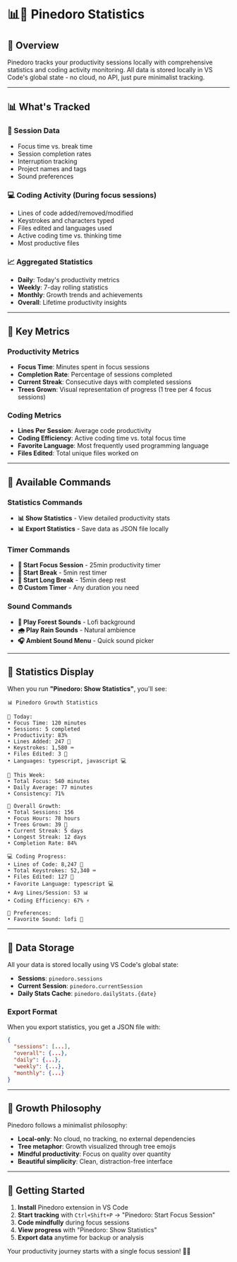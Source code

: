 # 📊🌲 **Pinedoro Statistics**

## 🎯 **Overview**

Pinedoro tracks your productivity sessions locally with comprehensive statistics and coding activity monitoring. All data is stored locally in VS Code's global state - no cloud, no API, just pure minimalist tracking.

---

## 📊 **What's Tracked**

### **🌱 Session Data**
- Focus time vs. break time
- Session completion rates
- Interruption tracking
- Project names and tags
- Sound preferences

### **💻 Coding Activity** (During focus sessions)
- Lines of code added/removed/modified
- Keystrokes and characters typed
- Files edited and languages used
- Active coding time vs. thinking time
- Most productive files

### **📈 Aggregated Statistics**
- **Daily**: Today's productivity metrics
- **Weekly**: 7-day rolling statistics
- **Monthly**: Growth trends and achievements
- **Overall**: Lifetime productivity insights

---

## 🌟 **Key Metrics**

### **Productivity Metrics**
- **Focus Time**: Minutes spent in focus sessions
- **Completion Rate**: Percentage of sessions completed
- **Current Streak**: Consecutive days with completed sessions
- **Trees Grown**: Visual representation of progress (1 tree per 4 focus sessions)

### **Coding Metrics**
- **Lines Per Session**: Average code productivity
- **Coding Efficiency**: Active coding time vs. total focus time
- **Favorite Language**: Most frequently used programming language
- **Files Edited**: Total unique files worked on

---

## 🔧 **Available Commands**

### **Statistics Commands**
- **📊 Show Statistics** - View detailed productivity stats
- **📊 Export Statistics** - Save data as JSON file locally

### **Timer Commands**  
- **🌱 Start Focus Session** - 25min productivity timer
- **🍃 Start Break** - 5min rest timer
- **🌳 Start Long Break** - 15min deep rest
- **⏰ Custom Timer** - Any duration you need

### **Sound Commands**
- **🎵 Play Forest Sounds** - Lofi background
- **🌧️ Play Rain Sounds** - Natural ambience
- **🎧 Ambient Sound Menu** - Quick sound picker

---

## 📱 **Statistics Display**

When you run **"Pinedoro: Show Statistics"**, you'll see:

```
📊 Pinedoro Growth Statistics

🌱 Today:
• Focus Time: 120 minutes
• Sessions: 5 completed
• Productivity: 83%
• Lines Added: 247 📝
• Keystrokes: 1,580 ⌨️
• Files Edited: 3 📁
• Languages: typescript, javascript 💻

🌿 This Week:
• Total Focus: 540 minutes
• Daily Average: 77 minutes
• Consistency: 71%

🌳 Overall Growth:
• Total Sessions: 156
• Focus Hours: 78 hours
• Trees Grown: 39 🌳
• Current Streak: 5 days
• Longest Streak: 12 days
• Completion Rate: 84%

💻 Coding Progress:
• Lines of Code: 8,247 📝
• Total Keystrokes: 52,340 ⌨️
• Files Edited: 127 📁
• Favorite Language: typescript 💻
• Avg Lines/Session: 53 📊
• Coding Efficiency: 67% ⚡

🎵 Preferences:
• Favorite Sound: lofi 🎵
```

---

## 📁 **Data Storage**

All your data is stored locally using VS Code's global state:
- **Sessions**: `pinedoro.sessions`
- **Current Session**: `pinedoro.currentSession`
- **Daily Stats Cache**: `pinedoro.dailyStats.{date}`

### **Export Format**
When you export statistics, you get a JSON file with:
```json
{
  "sessions": [...],
  "overall": {...},
  "daily": {...},
  "weekly": {...},
  "monthly": {...}
}
```

---

## 🌱 **Growth Philosophy**

Pinedoro follows a minimalist philosophy:
- **Local-only**: No cloud, no tracking, no external dependencies
- **Tree metaphor**: Growth visualized through tree emojis
- **Mindful productivity**: Focus on quality over quantity
- **Beautiful simplicity**: Clean, distraction-free interface

---

## 🚀 **Getting Started**

1. **Install** Pinedoro extension in VS Code
2. **Start tracking** with `Ctrl+Shift+P` → "Pinedoro: Start Focus Session"
3. **Code mindfully** during focus sessions
4. **View progress** with "Pinedoro: Show Statistics"
5. **Export data** anytime for backup or analysis

Your productivity journey starts with a single focus session! 🌲✨